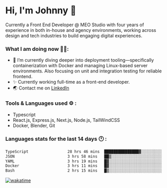 # Hi, I'm Johnny 👋

Currently a Front End Developer @ MEO Studio with four years of experience in both in-house and agency environments, working across design and tech industries to build engaging digital experiences.

### What I am doing now 🧑‍💻:

- 🔭 I’m currently diving deeper into deployment tooling—specifically containerization with Docker and managing Linux-based server environments. Also focusing on unit and integration testing for reliable frontend.
- ✨ Currently working full-time as a front-end developer.
- 🌏 Contact me on [LinkedIn](https://www.linkedin.com/in/johchai/)

### Tools & Languages used ⚙️ :

- Typescript
- React.js, Express.js, Next.js, Node.js, TailWindCSS
- Docker, Blender, Git

### Languages stats for the last 14 days 🕛 :

<!--START_SECTION:waka-->

```txt
TypeScript                 28 hrs 46 mins  ███████████████▓░░░░░░░░░   62.81 %
JSON                       3 hrs 58 mins   ██▒░░░░░░░░░░░░░░░░░░░░░░   08.69 %
YAML                       3 hrs 19 mins   █▓░░░░░░░░░░░░░░░░░░░░░░░   07.24 %
Docker                     3 hrs 11 mins   █▓░░░░░░░░░░░░░░░░░░░░░░░   06.95 %
Bash                       2 hrs 15 mins   █▒░░░░░░░░░░░░░░░░░░░░░░░   04.93 %
```

<!--END_SECTION:waka-->

[![wakatime](https://wakatime.com/badge/user/0cd14e89-b357-451d-b5c1-4a79286fb5a6.svg)](https://wakatime.com/@0cd14e89-b357-451d-b5c1-4a79286fb5a6)
